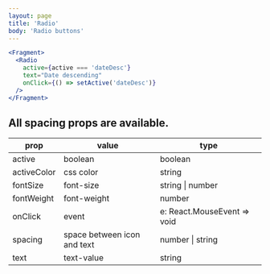```yaml
---
layout: page
title: 'Radio'
body: 'Radio buttons'
---
```


```jsx
<Fragment>
  <Radio
    active={active === 'dateDesc'}
    text="Date descending"
    onClick={() => setActive('dateDesc')}
  />
</Fragment>
```

## All spacing props are available.

| prop        | value                       | type                                        |
| ----------- | --------------------------- | ------------------------------------------- |
| active      | boolean                     | boolean                                     |
| activeColor | css color                   | string                                      |
| fontSize    | font-size                   | string \| number                            |
| fontWeight  | font-weight                 | number                                      |
| onClick     | event                       | e: React.MouseEvent<HTMLDivElement> => void |
| spacing     | space between icon and text | number \| string                            |
| text        | text-value                  | string                                      |
